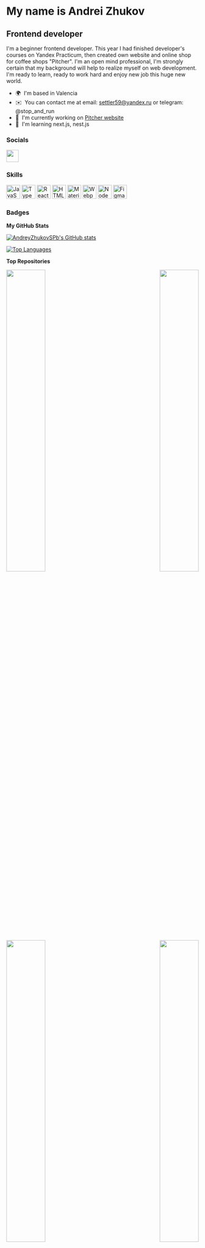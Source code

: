 # My name is Andrei Zhukov

## Frontend developer

I'm a beginner frontend developer. This year I had finished developer's courses on Yandex Practicum, then created own website and online shop for coffee shops "Pitcher". I'm an open mind professional, I'm strongly certain that my background will help to realize myself on web development. I'm ready to learn, ready to work hard and enjoy new job this huge new world.

- 🌍  I'm based in Valencia
- ✉️  You can contact me at email: settler59@yandex.ru or telegram: @stop_and_run
- 🚀  I'm currently working on [Pitcher website](http://pitcherbar.ru/)
- 🧠  I'm learning next.js, nest.js

### Socials

<p align="left"> <a href="https://www.github.com/AndreyZhukovSPb" target="_blank" rel="noreferrer"><img src="https://raw.githubusercontent.com/danielcranney/readme-generator/main/public/icons/socials/github.svg" width="32" height="32" /></a></p>

### Skills

<p align="left">
<a href="https://developer.mozilla.org/en-US/docs/Web/JavaScript" target="_blank" rel="noreferrer"><img src="https://raw.githubusercontent.com/danielcranney/readme-generator/main/public/icons/skills/javascript-colored.svg" width="36" height="36" alt="JavaScript" /></a>
<a href="https://www.typescriptlang.org/" target="_blank" rel="noreferrer"><img src="https://raw.githubusercontent.com/danielcranney/readme-generator/main/public/icons/skills/typescript-colored.svg" width="36" height="36" alt="TypeScript" /></a>
<a href="https://reactjs.org/" target="_blank" rel="noreferrer"><img src="https://raw.githubusercontent.com/danielcranney/readme-generator/main/public/icons/skills/react-colored.svg" width="36" height="36" alt="React" /></a>
<a href="https://developer.mozilla.org/en-US/docs/Glossary/HTML5" target="_blank" rel="noreferrer"><img src="https://raw.githubusercontent.com/danielcranney/readme-generator/main/public/icons/skills/html5-colored.svg" width="36" height="36" alt="HTML5" /></a>
<a href="https://mui.com/" target="_blank" rel="noreferrer"><img src="https://raw.githubusercontent.com/danielcranney/readme-generator/main/public/icons/skills/materialui-colored.svg" width="36" height="36" alt="Material UI" /></a>
<a href="https://webpack.js.org/" target="_blank" rel="noreferrer"><img src="https://raw.githubusercontent.com/danielcranney/readme-generator/main/public/icons/skills/webpack-colored.svg" width="36" height="36" alt="Webpack" /></a>
<a href="https://nodejs.org/en/" target="_blank" rel="noreferrer"><img src="https://raw.githubusercontent.com/danielcranney/readme-generator/main/public/icons/skills/nodejs-colored.svg" width="36" height="36" alt="NodeJS" /></a>
<a href="https://www.figma.com/" target="_blank" rel="noreferrer"><img src="https://raw.githubusercontent.com/danielcranney/readme-generator/main/public/icons/skills/figma-colored.svg" width="36" height="36" alt="Figma" /></a>
</p>

### Badges

<b>My GitHub Stats</b>

<a href="http://www.github.com/AndreyZhukovSPb"><img src="https://github-readme-stats.vercel.app/api?username=AndreyZhukovSPb&show_icons=true&hide=stars,contribs&count_private=true&title_color=ffffff&text_color=ffffff&icon_color=ffffff&bg_color=1c1917&hide_border=true&show_icons=true" alt="AndreyZhukovSPb's GitHub stats" /></a>

<a href="https://github.com/AndreyZhukovSPb" align="left"><img src="https://github-readme-stats.vercel.app/api/top-langs/?username=AndreyZhukovSPb&langs_count=10&title_color=ffffff&text_color=ffffff&icon_color=ffffff&bg_color=1c1917&hide_border=true&locale=en&custom_title=Top%20%Languages" alt="Top Languages" /></a>

<b>Top Repositories</b>

<div width="100%" align="center"><a href="https://github.com/AndreyZhukovSPb/pitcher" align="left"><img align="left" width="45%" src="https://github-readme-stats.vercel.app/api/pin/?username=AndreyZhukovSPb&repo=pitcher&title_color=ffffff&text_color=ffffff&icon_color=ffffff&bg_color=1c1917&hide_border=true&locale=en" /></a><a href="https://github.com/AndreyZhukovSPb/pitcher-backend" align="right"><img align="right" width="45%" src="https://github-readme-stats.vercel.app/api/pin/?username=AndreyZhukovSPb&repo=pitcher-backend&title_color=ffffff&text_color=ffffff&icon_color=ffffff&bg_color=1c1917&hide_border=true&locale=en" /></a></div><br /><br /><br /><br /><br /><br /><br />

<div width="100%" align="center"><a href="https://github.com/AndreyZhukovSPb/movies-explorer-frontend" align="left"><img align="left" width="45%" src="https://github-readme-stats.vercel.app/api/pin/?username=AndreyZhukovSPb&repo=movies-explorer-frontend&title_color=ffffff&text_color=ffffff&icon_color=ffffff&bg_color=1c1917&hide_border=true&locale=en" /></a><a href="https://github.com/AndreyZhukovSPb/react-mesto-api-full" align="right"><img align="right" width="45%" src="https://github-readme-stats.vercel.app/api/pin/?username=AndreyZhukovSPb&repo=react-mesto-api-full&title_color=ffffff&text_color=ffffff&icon_color=ffffff&bg_color=1c1917&hide_border=true&locale=en" /></a></div>
